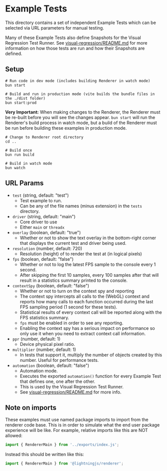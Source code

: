 # Example Tests

This directory contains a set of independent Example Tests which can be selected
via URL parameters for manual testing.

Many of these Example Tests also define Snapshots for the Visual Regression Test
Runner. See [visual-regression/README.md](../visual-regression/README.md) for
more information on how those tests are run and how their Snapshots are defined.

## Setup

```
# Run code in dev mode (includes building Renderer in watch mode)
bun start

# Build and run in production mode (vite builds the bundle files in the ./dist folder)
bun start:prod
```

**Very Important:** When making changes to the Renderer, the Renderer must be
re-built before you will see the changes appear. `bun start` will run the
Renderer's build process in watch mode, but a build of the Renderer must be
run before building these examples in production mode.

```
# Change to Renderer root directory
cd ..

# Build once
bun run build

# Build in watch mode
bun watch
```

## URL Params

- `test` (string, default: "test")
  - Test example to run.
  - Can be any of the file names (minus extension) in the `tests` directory.
- `driver` (string, default: "main")
  - Core driver to use
  - Either `main` or `threadx`
- `overlay` (boolean, default: "true")
  - Whether or not to show the text overlay in the bottom-right corner that
    displays the current test and driver being used.
- `resolution` (number, default: 720)
  - Resolution (height) of to render the test at (in logical pixels)
- `fps` (boolean, default: "false")
  - Whether or not to log the latest FPS sample to the console every 1 second.
  - After skipping the first 10 samples, every 100 samples after that will result
    in a statistics summary printed to the console.
- `contextSpy` (boolean, default: "false")
  - Whether or not to turn on the context spy and reporting
  - The context spy intercepts all calls to the (WebGL) context and reports
    how many calls to each function occurred during the last FPS sampling period
    (1 second for these tests).
  - Statistical results of every context call will be reported along with the
    FPS statistics summary.
  - `fps` must be enabled in order to see any reporting.
  - Enabling the context spy has a serious impact on performance so only use it
    when you need to extract context call information.
- `ppr` (number, default: 1)
  - Device physical pixel ratio.
- `multiplier` (number, default: 1)
  - In tests that support it, multiply the number of objects created by this number. Useful for performance tests.
- `automation` (boolean, default: "false")
  - Automation mode.
  - Executes the exported `automation()` function for every Example Test
    that defines one, one after the other.
  - This is used by the Visual Regression Test Runner.
  - See [visual-regression/README.md](../visual-regression/README.md) for more info.

## Note on imports

These examples must use named package imports to import from the renderer code
base. This is in order to simulate what the end user package experience will be
like. For example, relative imports like this are NOT allowed:

```ts
import { RendererMain } from '../exports/index.js';
```

Instead this should be written like this:

```ts
import { RendererMain } from '@lightningjs/renderer';
```
